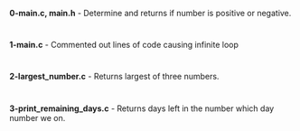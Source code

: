 **0-main.c, main.h** - Determine and returns if number is positive or negative.
#
**1-main.c** -  Commented out lines of code causing infinite loop
#
**2-largest_number.c** - Returns largest of three numbers.
#
**3-print_remaining_days.c** - Returns days left in the number which day number we on.
#
